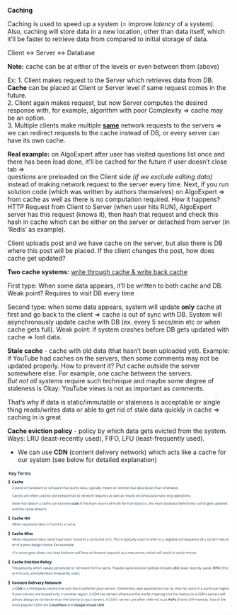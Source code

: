 **Caching**

Caching is used to speed up a system (= improve <i>latency</i> of a system). Also, caching will store data in a new location, other than data itself, which it’ll be faster to retrieve data from compared to initial storage of data.

Client	  <->	Server	   <->	 Database

**Note:** cache can be at either of the levels or even between them (above)

Ex: 1. Client makes request to the Server which retrieves data from DB. **Cache** can be placed at Client or Server level if same request comes in the future.<br>
    2. Client again makes request, but now Server computes the desired response with, for example, algorithm with poor Complexity => cache may be an option.<br>
    3. Multiple clients make multiple <ins>**same**</ins> network requests to the servers => we can redirect requests to the cache instead of DB, or every server can have its own cache.

**Real example:** on AlgoExpert after user has visited questions list once and there has been load done, it’ll be cached for the future if user doesn’t close tab =><br>
questions are preloaded on the Client side <i>(if we exclude editing data)</i> instead of making network request to the server every time.
Next, if you run solution code (which was written by authors themselves) on AlgoExpert => from cache as well as there is no computation required. How it happens? HTTP Request from Client to Server (when user hits RUN), AlgoExpert server has this request (knows it), then hash that request and check this hash in cache which can be either on the server or detached from server (in ‘Redis’ as example). 


Client uploads post and we have cache on the server, but also there is DB where this post will be placed. If the client changes the post, how does cache get updated?

**Two cache systems:** <ins>write through cache & write back cache</ins>

First type: When some data appears, it’ll be written to both cache and DB. Weak point? Requires to visit DB every time

Second type: when some data appears, system will update **only** cache at first and go back to the client => cache is out of sync with DB. System will asynchronously update cache with DB (ex. every 5 secs/min etc or when cache gets full). Weak point: if system crashes before DB gets updated with cache => lost data.

**Stale cache** - cache with old data (that hasn’t been uploaded yet). Example: if YouTube had caches on the servers, then some comments may not be updated properly.
How to prevent it? Put cache outside the server somewhere else. For example, one cache between the servers.<br>
<i>But not all systems</i> require such technique and maybe some degree of staleness is Okay: YouTube views is not as important as comments.

That’s why if data is static/immutable or staleness is acceptable or single thing reads/writes data or able to get rid of stale data quickly in cache => caching in is great

**Cache eviction policy** - policy by which data gets evicted from the system. Ways: LRU (least-recently used), FIFO, LFU (least-frequently used).

+ We can use **CDN** (content delivery network) which acts like a cache for our system (see below for detailed explanation)

![Alt text](ImageRepo/Caching.png?raw=true)
